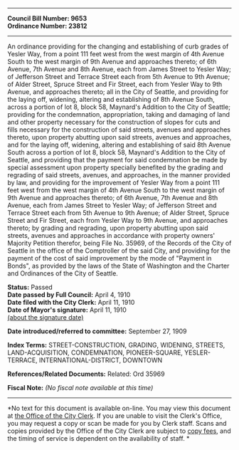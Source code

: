 * * * * *  
  
**Council Bill Number: [](#h0)[](#h2)9653**   
**Ordinance Number: 23812**  
  
* * * * *  
  
An ordinance providing for the changing and establishing of curb grades of Yesler Way, from a point 111 feet west from the west margin of 4th Avenue South to the west margin of 9th Avenue and approaches thereto; of 6th Avenue, 7th Avenue and 8th Avenue, each from James Street to Yesler Way; of Jefferson Street and Terrace Street each from 5th Avenue to 9th Avenue; of Alder Street, Spruce Street and Fir Street, each from Yesler Way to 9th Avenue, and approaches thereto; all in the City of Seattle, and providing for the laying off, widening, altering and establishing of 8th Avenue South, across a portion of lot 8, block 58, Maynard's Addition to the City of Seattle; providing for the condemnation, appropriation, taking and damaging of land and other property necessary for the construction of slopes for cuts and fills necessary for the construction of said streets, avenues and approaches thereto, upon property abutting upon said streets, avenues and approaches, and for the laying off, widening, altering and establishing of said 8th Avenue South across a portion of lot 8, block 58, Maynard's Addition to the City of Seattle, and providing that the payment for said condemnation be made by special assessment upon property specially benefited by the grading and regrading of said streets, avenues, and approaches, in the manner provided by law, and providing for the improvement of Yesler Way from a point 111 feet west from the west margin of 4th Avenue South to the west margin of 9th Avenue and approaches thereto; of 6th Avenue, 7th Avenue and 8th Avenue, each from James Street to Yesler Way; of Jefferson Street and Terrace Street each from 5th Avenue to 9th Avenue; of Alder Street, Spruce Street and Fir Street, each from Yesler Way to 9th Avenue, and approaches thereto; by grading and regrading, upon property abutting upon said streets, avenues and approaches in accordance with property owners' Majority Petition therefor, being File No. 35969, of the Records of the City of Seattle in the office of the Comptroller of the said City, and providing for the payment of the cost of said improvement by the mode of "Payment in Bonds", as provided by the laws of the State of Washington and the Charter and Ordinances of the City of Seattle.  
  
**Status:** Passed   
**Date passed by Full Council:** April 4, 1910   
**Date filed with the City Clerk:** April 11, 1910   
**Date of Mayor's signature:** April 11, 1910   
[(about the signature date)](/~public/approvaldate.htm)   
  
  
**Date introduced/referred to committee:** September 27, 1909   
  
**Index Terms:** STREET-CONSTRUCTION, GRADING, WIDENING, STREETS, LAND-ACQUISITION, CONDEMNATION, PIONEER-SQUARE, YESLER-TERRACE, INTERNATIONAL-DISTRICT, DOWNTOWN  
  
**References/Related Documents:** Related: Ord 35969  
  
**Fiscal Note:** *(No fiscal note available at this time)*  
  
* * * * *  
  
*No text for this document is available on-line. You may view this document at [the Office of the City Clerk](http://www.seattle.gov/leg/clerk/contactUs.htm). If you are unable to visit the Clerk's Office, you may request a copy or scan be made for you by Clerk staff. Scans and copies provided by the Office of the City Clerk are subject to [copy fees](http://clerk.seattle.gov/~public/clerkfees.htm), and the timing of service is dependent on the availability of staff. *  
  
  
